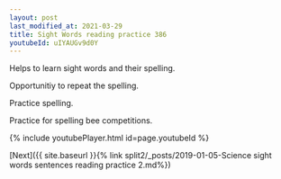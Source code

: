```yaml
---
layout: post
last_modified_at: 2021-03-29
title: Sight Words reading practice 386
youtubeId: uIYAUGv9d0Y
---
```

 
 
Helps to learn sight words and their spelling.

Opportunitiy to repeat the spelling. 

Practice spelling. 
 
Practice for spelling bee competitions. 
 
{% include youtubePlayer.html id=page.youtubeId %}
 
 

[Next]({{ site.baseurl }}{% link  split2/_posts/2019-01-05-Science sight words sentences reading practice 2.md%})
 
